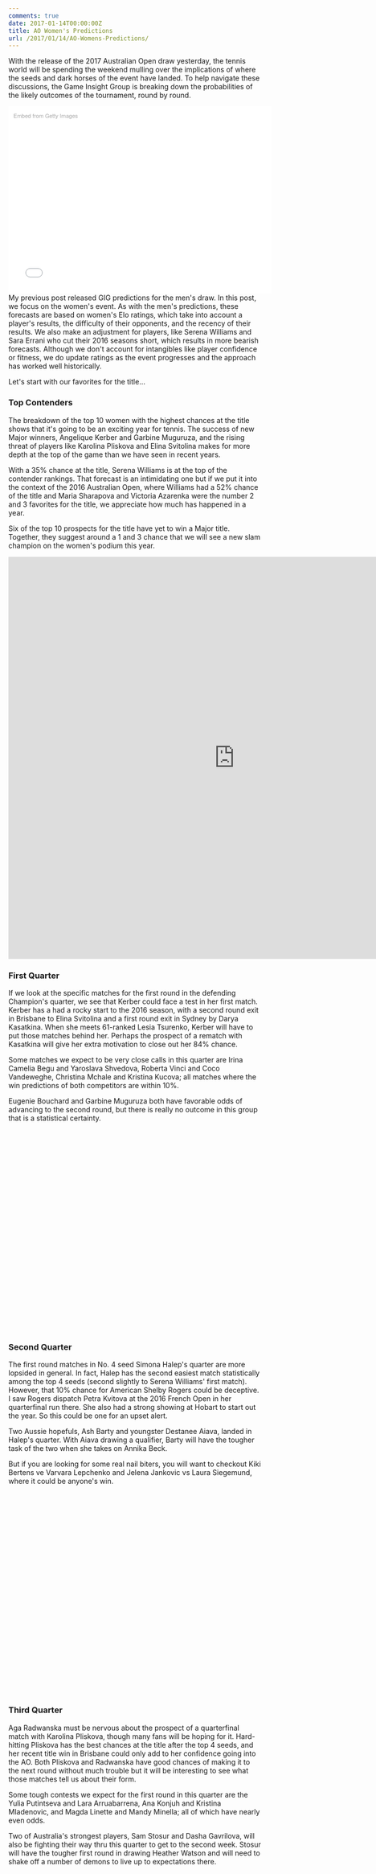 ```yaml
---
comments: true
date: 2017-01-14T00:00:00Z
title: AO Women's Predictions
url: /2017/01/14/AO-Womens-Predictions/
---
```


With the release of the 2017 Australian Open draw yesterday, the tennis world will be spending the weekend mulling over the implications of where the seeds and dark horses of the event have landed. To help navigate these discussions, the Game Insight Group is breaking down the probabilities of the likely outcomes of the tournament, round by round. 

<div class="getty embed image" style="background-color:#fff;display:inline-block;font-family:'Helvetica Neue',Helvetica,Arial,sans-serif;color:#a7a7a7;font-size:11px;width:100%;max-width:594px;float:left; padding:2%;"><div style="padding:0;margin:0;text-align:left;"><a href="http://www.gettyimages.com/detail/507520392" target="_blank" style="color:#a7a7a7;text-decoration:none;font-weight:normal !important;border:none;display:inline-block;">Embed from Getty Images</a></div><div style="overflow:hidden;position:relative;height:0;padding:66.666667% 0 0 0;width:100%;"><iframe src="//embed.gettyimages.com/embed/507520392?et=tFI7vuwaQWJSSm6sNzPkzQ&viewMoreLink=on&sig=l6es5GfFUyZ8LP1EXrG5LSHqxiUqS4W_nZdDQCibEEI=&caption=true" width="594" height="396" scrolling="no" frameborder="0" style="display:inline-block;position:absolute;top:0;left:0;width:100%;height:100%;margin:0;"></iframe></div><p style="margin:0;"></p></div>


My previous post released GIG predictions for the men's draw. In this post, we focus on the women's event. As with the men's predictions, these forecasts are based on women's Elo ratings, which take into account a player's results, the difficulty of their opponents, and the recency of their results. We also make an adjustment for players, like Serena Williams and Sara Errani who cut their 2016 seasons short, which results in more bearish forecasts. Although we don't account for intangibles like player confidence or fitness, we do update ratings as the event progresses and the approach has worked well historically.


Let's start with our favorites for the title...

### Top Contenders

The breakdown of the top 10 women with the highest chances at the title shows that it's going to be an exciting year for tennis. The success of new Major winners, Angelique Kerber and Garbine Muguruza, and the rising threat of players like Karolina Pliskova and Elina Svitolina makes for more depth at the top of the game than we have seen in recent years. 

With a 35% chance at the title, Serena Williams is at the top of the contender rankings. That forecast is an intimidating one but if we put it into the context of the 2016 Australian Open, where Williams had a 52% chance of the title and Maria Sharapova and Victoria Azarenka were the number 2 and 3 favorites for the title, we appreciate how much has happened in a year. 


Six of the top 10 prospects for the title have yet to win a Major title. Together, they suggest around a 1 and 3 chance that we will see a new slam champion on the women's podium this year.

<iframe width="900" height="800" frameborder="0" scrolling="no" src="https://plot.ly/~on-the-t/1049.embed"></iframe>



### First Quarter

If we look at the specific matches for the first round in the defending Champion's quarter, we see that Kerber could face a test in her first match. Kerber has a had a rocky start to the 2016 season, with a second round exit in Brisbane to Elina Svitolina and a first round exit in Sydney by Darya Kasatkina. When she meets 61-ranked Lesia Tsurenko, Kerber will have to put those matches behind her. Perhaps the prospect of a rematch with Kasatkina will give her extra motivation to close out her 84% chance.

Some matches we expect to be very close calls in this quarter are Irina Camelia Begu and Yaroslava Shvedova, Roberta Vinci and Coco Vandeweghe, Christina Mchale and Kristina Kucova; all matches where the win predictions of both competitors are within 10%. 

Eugenie Bouchard and Garbine Muguruza both have favorable odds of advancing to the second round, but there is really no outcome in this group that is a statistical certainty. 



<script type="text/javascript">
 
// jsData 
function gvisDataTableID170343dc397bb () {
var data = new google.visualization.DataTable();
var datajson =
[
 [
"Angelique Kerber",
1,
84.2
],
[
"Lesia Tsurenko",
1,
15.8
],
[
"Carina Witthoeft",
2,
83.55
],
[
"Qualifier1",
2,
16.45
],
[
"Kristyna Pliskova",
3,
29.2
],
[
"Viktorija Golubic",
3,
70.8
],
[
"Irina Camelia Begu",
4,
43.74
],
[
"Yaroslava Shvedova",
4,
56.26
],
[
"Darya Kasatkina",
5,
65.79
],
[
"Shuai Peng",
5,
34.21
],
[
"Eugenie Bouchard",
6,
68.01
],
[
"Louisa Chirico",
6,
31.99
],
[
"Misaki Doi",
7,
63.82
],
[
"Pauline Parmentier",
7,
36.18
],
[
"Roberta Vinci",
8,
45.64
],
[
"Coco Vandeweghe",
8,
54.36
],
[
"Carla Suarez Navarro",
9,
77.79
],
[
"Jana Cepelova",
9,
22.21
],
[
"Irina Khromacheva",
10,
17
],
[
"Sorona Cirstea",
10,
83
],
[
"Alison Riske",
11,
67.01
],
[
"Madison Brengle",
11,
32.99
],
[
"Shuai Zhang",
12,
91.36
],
[
"Qualifier2",
12,
8.64
],
[
"Nao Hibino",
13,
35.24
],
[
"Anastasija Sevastova",
13,
64.76
],
[
"Christina Mchale",
14,
49.31
],
[
"Kristina Kucova",
14,
50.69
],
[
"Lauren Davis",
15,
77.25
],
[
"Samantha Crawford",
15,
22.75
],
[
"Garbine Muguruza",
16,
84.78
],
[
"Marina Erakova",
16,
15.22
] 
];
data.addColumn('string','Player');
data.addColumn('number','Match');
data.addColumn('number','Prediction (%)');
data.addRows(datajson);
return(data);
}
 
// jsDrawChart
function drawChartTableID170343dc397bb() {
var data = gvisDataTableID170343dc397bb();
var options = {};
options["allowHtml"] = true;
options["width"] = 800;
options["height"] = 400;
options["alternatingRowStyle"] = true;
options["cssClassNames"] = {headerRow: 'large-font', tableRow: 'myTablerow large-font', oddTableRow: 'myTablerow large-font'};


    var chart = new google.visualization.Table(
    document.getElementById('TableID170343dc397bb')
    );
    chart.draw(data,options);
    

}
  
 
// jsDisplayChart
(function() {
var pkgs = window.__gvisPackages = window.__gvisPackages || [];
var callbacks = window.__gvisCallbacks = window.__gvisCallbacks || [];
var chartid = "table";
  
// Manually see if chartid is in pkgs (not all browsers support Array.indexOf)
var i, newPackage = true;
for (i = 0; newPackage && i < pkgs.length; i++) {
if (pkgs[i] === chartid)
newPackage = false;
}
if (newPackage)
  pkgs.push(chartid);
  
// Add the drawChart function to the global list of callbacks
callbacks.push(drawChartTableID170343dc397bb);
})();
function displayChartTableID170343dc397bb() {
  var pkgs = window.__gvisPackages = window.__gvisPackages || [];
  var callbacks = window.__gvisCallbacks = window.__gvisCallbacks || [];
  window.clearTimeout(window.__gvisLoad);
  // The timeout is set to 100 because otherwise the container div we are
  // targeting might not be part of the document yet
  window.__gvisLoad = setTimeout(function() {
  var pkgCount = pkgs.length;
  google.load("visualization", "1", { packages:pkgs, callback: function() {
  if (pkgCount != pkgs.length) {
  // Race condition where another setTimeout call snuck in after us; if
  // that call added a package, we must not shift its callback
  return;
}
while (callbacks.length > 0)
callbacks.shift()();
} });
}, 100);
}
 
// jsFooter
</script>
 
<!-- jsChart -->  
<script type="text/javascript" src="https://www.google.com/jsapi?callback=displayChartTableID170343dc397bb"></script>
 
<!-- divChart -->
  
<div id="TableID170343dc397bb" 
  style="width: 800; height: 400;">
</div>


### Second Quarter

The first round matches in No. 4 seed Simona Halep's quarter are more lopsided in general. In fact, Halep has the second easiest match statistically among the top 4 seeds (second slightly to Serena Williams' first match). However, that 10% chance for American Shelby Rogers could be deceptive. I saw Rogers dispatch Petra Kvitova at the 2016 French Open in her quarterfinal run there. She also had a strong showing at Hobart to start out the year. So this could be one for an upset alert. 


Two Aussie hopefuls, Ash Barty and youngster Destanee Aiava, landed in Halep's quarter. With Aiava drawing a qualifier, Barty will have the tougher task of the two when she takes on Annika Beck. 

But if you are looking for some real nail biters, you will want to checkout Kiki Bertens ve Varvara Lepchenko and Jelena Jankovic vs Laura Siegemund, where it could be anyone's win. 

<script type="text/javascript">
 
// jsData 
function gvisDataTableID170345e9b0d3b () {
var data = new google.visualization.DataTable();
var datajson =
[
 [
"Simona Halep",
1,
90.55
],
[
"Shelby Rogers",
1,
9.45
],
[
"Annika Beck",
2,
75.37
],
[
"Ash Barty",
2,
24.63
],
[
"Qualifier3",
3,
34.39
],
[
"Destanee Aiava",
3,
65.61
],
[
"Monica Puig",
4,
77.08
],
[
"Patricia Maria Tig",
4,
22.92
],
[
"Kiki Bertens",
5,
55.29
],
[
"Varvara Lepchenko",
5,
44.71
],
[
"Ying-Ying Duan",
6,
79.35
],
[
"Qualifier4",
6,
20.65
],
[
"Kurumi Nara",
7,
80.07
],
[
"Qualifier5",
7,
19.93
],
[
"Venus Williams",
8,
82.6
],
[
"Kateryna Kozlova",
8,
17.4
],
[
"Elina Svitolina",
9,
96.9
],
[
"Galina Voskoboeva",
9,
3.1
],
[
"Francesca Schiavone",
10,
84.31
],
[
"Qualifier6",
10,
15.69
],
[
"Vania King",
11,
86.95
],
[
"Qualifier12",
11,
13.05
],
[
"Anastasia Pavlyuchenkova",
12,
79.13
],
[
"Evgeniya Rodina",
12,
20.87
],
[
"Jelena Jankovic",
13,
54.91
],
[
"Laura Siegemund",
13,
45.09
],
[
"Katerina Siniakova",
14,
50.72
],
[
"Julia Goerges",
14,
49.28
],
[
"Anna Tatishvili",
15,
67.62
],
[
"Jaimee Fourlis",
15,
32.38
],
[
"Mariana Duque Marino",
16,
13.38
],
[
"Svetlana Kuznetsova",
16,
86.62
] 
];
data.addColumn('string','Player');
data.addColumn('number','Match');
data.addColumn('number','Prediction (%)');
data.addRows(datajson);
return(data);
}
 
// jsDrawChart
function drawChartTableID170345e9b0d3b() {
var data = gvisDataTableID170345e9b0d3b();
var options = {};
options["allowHtml"] = true;
options["width"] = 800;
options["height"] = 400;
options["alternatingRowStyle"] = true;
options["cssClassNames"] = {headerRow: 'large-font', tableRow: 'myTablerow large-font', oddTableRow: 'myTablerow large-font'};


    var chart = new google.visualization.Table(
    document.getElementById('TableID170345e9b0d3b')
    );
    chart.draw(data,options);
    

}
  
 
// jsDisplayChart
(function() {
var pkgs = window.__gvisPackages = window.__gvisPackages || [];
var callbacks = window.__gvisCallbacks = window.__gvisCallbacks || [];
var chartid = "table";
  
// Manually see if chartid is in pkgs (not all browsers support Array.indexOf)
var i, newPackage = true;
for (i = 0; newPackage && i < pkgs.length; i++) {
if (pkgs[i] === chartid)
newPackage = false;
}
if (newPackage)
  pkgs.push(chartid);
  
// Add the drawChart function to the global list of callbacks
callbacks.push(drawChartTableID170345e9b0d3b);
})();
function displayChartTableID170345e9b0d3b() {
  var pkgs = window.__gvisPackages = window.__gvisPackages || [];
  var callbacks = window.__gvisCallbacks = window.__gvisCallbacks || [];
  window.clearTimeout(window.__gvisLoad);
  // The timeout is set to 100 because otherwise the container div we are
  // targeting might not be part of the document yet
  window.__gvisLoad = setTimeout(function() {
  var pkgCount = pkgs.length;
  google.load("visualization", "1", { packages:pkgs, callback: function() {
  if (pkgCount != pkgs.length) {
  // Race condition where another setTimeout call snuck in after us; if
  // that call added a package, we must not shift its callback
  return;
}
while (callbacks.length > 0)
callbacks.shift()();
} });
}, 100);
}
 
// jsFooter
</script>
 
<!-- jsChart -->  
<script type="text/javascript" src="https://www.google.com/jsapi?callback=displayChartTableID170345e9b0d3b"></script>
 
<!-- divChart -->
  
<div id="TableID170345e9b0d3b" 
  style="width: 800; height: 400;">
</div>


### Third Quarter


Aga Radwanska must be nervous about the prospect of a quarterfinal match with Karolina Pliskova, though many fans will be hoping for it. Hard-hitting Pliskova has the best chances at the title after the top 4 seeds, and her recent title win in Brisbane could only add to her confidence going into the AO. Both Pliskova and Radwanska have good chances of making it to the next round without much trouble but it will be interesting to see what those matches tell us about their form.


Some tough contests we expect for the first round in this quarter are the Yulia Putintseva and Lara Arruabarrena, Ana Konjuh and Kristina Mladenovic, and Magda Linette and Mandy Minella; all of which have nearly even odds.

Two of Australia's strongest players, Sam Stosur and Dasha Gavrilova, will also be fighting their way thru this quarter to get to the second week. Stosur will have the tougher first round in drawing Heather Watson and will need to shake off a number of demons to live up to expectations there.

<script type="text/javascript">
 
// jsData 
function gvisDataTableID170341dc2fd88 () {
var data = new google.visualization.DataTable();
var datajson =
[
 [
"Karolina Pliskova",
1,
92.66
],
[
"Sara Sorribes Tormo",
1,
7.34
],
[
"Monica Niculescu",
2,
91.4
],
[
"Qualifier7",
2,
8.6
],
[
"Jelena Ostapenko",
3,
80.52
],
[
"Qualifier8",
3,
19.48
],
[
"Yulia Putintseva",
4,
44.47
],
[
"Lara Arruabarrena",
4,
55.53
],
[
"Daria Gavrilova",
5,
88.11
],
[
"Naomi Broady",
5,
11.89
],
[
"Ana Konjuh",
6,
58.72
],
[
"Kristina Mladenovic",
6,
41.28
],
[
"Danka Kovinic",
7,
67.6
],
[
"Saisai Zheng",
7,
32.4
],
[
"Camila Giorgi",
8,
32.9
],
[
"Timea Bacsinszky",
8,
67.1
],
[
"Elena Vesnina",
9,
92.1
],
[
"Qualifier9",
9,
7.9
],
[
"Magda Linette",
10,
55.69
],
[
"Mandy Minella",
10,
44.31
],
[
"Qualifier 10",
11,
9.7
],
[
"Johanna Larsson",
11,
90.3
],
[
"Samantha Stosur",
12,
63.95
],
[
"Heather Watson",
12,
36.05
],
[
"Alize Cornet",
13,
92.02
],
[
"Myrtille Goerges",
13,
7.98
],
[
"Maria Sakkari",
14,
17.86
],
[
"Anett Kontaveit",
14,
82.14
],
[
"Qiang Wang",
15,
34.08
],
[
"Mirjana Lucic",
15,
65.92
],
[
"Agnieszka Radwanska",
16,
83.25
],
[
"Tsvetana Pironkova",
16,
16.75
] 
];
data.addColumn('string','Player');
data.addColumn('number','Match');
data.addColumn('number','Prediction (%)');
data.addRows(datajson);
return(data);
}
 
// jsDrawChart
function drawChartTableID170341dc2fd88() {
var data = gvisDataTableID170341dc2fd88();
var options = {};
options["allowHtml"] = true;
options["width"] = 800;
options["height"] = 400;
options["alternatingRowStyle"] = true;
options["cssClassNames"] = {headerRow: 'large-font', tableRow: 'myTablerow large-font', oddTableRow: 'myTablerow large-font'};


    var chart = new google.visualization.Table(
    document.getElementById('TableID170341dc2fd88')
    );
    chart.draw(data,options);
    

}
  
 
// jsDisplayChart
(function() {
var pkgs = window.__gvisPackages = window.__gvisPackages || [];
var callbacks = window.__gvisCallbacks = window.__gvisCallbacks || [];
var chartid = "table";
  
// Manually see if chartid is in pkgs (not all browsers support Array.indexOf)
var i, newPackage = true;
for (i = 0; newPackage && i < pkgs.length; i++) {
if (pkgs[i] === chartid)
newPackage = false;
}
if (newPackage)
  pkgs.push(chartid);
  
// Add the drawChart function to the global list of callbacks
callbacks.push(drawChartTableID170341dc2fd88);
})();
function displayChartTableID170341dc2fd88() {
  var pkgs = window.__gvisPackages = window.__gvisPackages || [];
  var callbacks = window.__gvisCallbacks = window.__gvisCallbacks || [];
  window.clearTimeout(window.__gvisLoad);
  // The timeout is set to 100 because otherwise the container div we are
  // targeting might not be part of the document yet
  window.__gvisLoad = setTimeout(function() {
  var pkgCount = pkgs.length;
  google.load("visualization", "1", { packages:pkgs, callback: function() {
  if (pkgCount != pkgs.length) {
  // Race condition where another setTimeout call snuck in after us; if
  // that call added a package, we must not shift its callback
  return;
}
while (callbacks.length > 0)
callbacks.shift()();
} });
}, 100);
}
 
// jsFooter
</script>
 
<!-- jsChart -->  
<script type="text/javascript" src="https://www.google.com/jsapi?callback=displayChartTableID170341dc2fd88"></script>
 
<!-- divChart -->
  
<div id="TableID170341dc2fd88" 
  style="width: 800; height: 400;">
</div>


### Fourth Quarter

Like Simona Halep, Serena Williams' first round match could be trickier than the probabilities suggest. Williams will face Belinda Bencic, who is coming off her Hopman Cup appearance with Roger Federer. Bencic has a 1 of 2 record against Williams, which could give her a boost despite her odds (if the toe injury is healed, that is). It's an unlucky draw for Bencic but will still be a match to watch. 

What could be some tough contests in this quarter? Dominika Cibulkova could have a test when she faces Denisa Allertova. Even less certain call are Sara Errani's match with Risa Ozaki, Kateryna Bondarenko and Caroline Garcia, and Yanina Wickmayer versus Lucie Safarova. If the odds to go in Safarova's favor, that could set up a second round match against Serena Williams. Safarova has a devastating record against Williams and might already be looking forward to a chance to turn the tables.  

<script type="text/javascript">
 
// jsData 
function gvisDataTableID1703441b43dd6 () {
var data = new google.visualization.DataTable();
var datajson =
[
 [
"Dominika Cibulkova",
1,
73.92
],
[
"Denisa Allertova",
1,
26.08
],
[
"Su Wei Hsieh",
2,
55.65
],
[
"Karin Knapp",
2,
44.35
],
[
"Sara Errani",
3,
60.6
],
[
"Risa Ozaki",
3,
39.4
],
[
"Ekaterina Makarova",
4,
93.85
],
[
"Ekaterina Alexandrova",
4,
6.15
],
[
"Caroline Wozniacki",
5,
96.54
],
[
"Arina Rodionova",
5,
3.46
],
[
"Donna Vekic",
6,
74.11
],
[
"Lizette Cabrera",
6,
25.89
],
[
"Luksika Kumkhum",
7,
6.14
],
[
"Naomi Osaka",
7,
93.86
],
[
"Kirsten Flipkens",
8,
16.12
],
[
"Johanna Konta",
8,
83.88
],
[
"Barbora Zahlavova Strycova",
9,
94.82
],
[
"Qualifier11",
9,
5.18
],
[
"Andrea Petkovic",
10,
92
],
[
"Kayla Day",
10,
8
],
[
"Oceane Dodin",
11,
56.47
],
[
"Cagla Buyukakcay",
11,
43.53
],
[
"Kateryna Bondarenko",
12,
36.55
],
[
"Caroline Garcia",
12,
63.45
],
[
"Timea Babos",
13,
73.57
],
[
"Nicole Gibbs",
13,
26.43
],
[
"Xinyun Han",
14,
19.3
],
[
"Irina Falconi",
14,
80.7
],
[
"Yanina Wickmayer",
15,
36.61
],
[
"Lucie Safarova",
15,
63.39
],
[
"Serena Williams",
16,
90.94
],
[
"Belinda Bencic",
16,
9.06
] 
];
data.addColumn('string','Player');
data.addColumn('number','Match');
data.addColumn('number','Prediction (%)');
data.addRows(datajson);
return(data);
}
 
// jsDrawChart
function drawChartTableID1703441b43dd6() {
var data = gvisDataTableID1703441b43dd6();
var options = {};
options["allowHtml"] = true;
options["width"] = 800;
options["height"] = 400;
options["alternatingRowStyle"] = true;
options["cssClassNames"] = {headerRow: 'large-font', tableRow: 'myTablerow large-font', oddTableRow: 'myTablerow large-font'};


    var chart = new google.visualization.Table(
    document.getElementById('TableID1703441b43dd6')
    );
    chart.draw(data,options);
    

}
  
 
// jsDisplayChart
(function() {
var pkgs = window.__gvisPackages = window.__gvisPackages || [];
var callbacks = window.__gvisCallbacks = window.__gvisCallbacks || [];
var chartid = "table";
  
// Manually see if chartid is in pkgs (not all browsers support Array.indexOf)
var i, newPackage = true;
for (i = 0; newPackage && i < pkgs.length; i++) {
if (pkgs[i] === chartid)
newPackage = false;
}
if (newPackage)
  pkgs.push(chartid);
  
// Add the drawChart function to the global list of callbacks
callbacks.push(drawChartTableID1703441b43dd6);
})();
function displayChartTableID1703441b43dd6() {
  var pkgs = window.__gvisPackages = window.__gvisPackages || [];
  var callbacks = window.__gvisCallbacks = window.__gvisCallbacks || [];
  window.clearTimeout(window.__gvisLoad);
  // The timeout is set to 100 because otherwise the container div we are
  // targeting might not be part of the document yet
  window.__gvisLoad = setTimeout(function() {
  var pkgCount = pkgs.length;
  google.load("visualization", "1", { packages:pkgs, callback: function() {
  if (pkgCount != pkgs.length) {
  // Race condition where another setTimeout call snuck in after us; if
  // that call added a package, we must not shift its callback
  return;
}
while (callbacks.length > 0)
callbacks.shift()();
} });
}, 100);
}
 
// jsFooter
</script>
 
<!-- jsChart -->  
<script type="text/javascript" src="https://www.google.com/jsapi?callback=displayChartTableID1703441b43dd6"></script>
 
<!-- divChart -->
  
<div id="TableID1703441b43dd6" 
  style="width: 800; height: 400;">
</div>

### AO Tournament Predictions Per Round

Below are the per round predictions where you can find the chances of an exit in each round of the event thru to the title win. GIG will be updating these forecasts on this site as rounds complete. 



<!-- jsHeader -->
<script type="text/javascript">
 
// jsData 
function gvisDataTableID170342047ce4d () {
var data = new google.visualization.DataTable();
var datajson =
[
 [
"Serena Williams",
9.41,
7.52,
4.64,
8.13,
13.56,
11.36,
10.75,
34.63
],
[
"Angelique Kerber",
16.62,
5.6,
11.14,
12,
13.46,
14.9,
13.38,
12.9
],
[
"Simona Halep",
9.48,
8.26,
14.91,
16.57,
16.87,
13.21,
11.14,
9.56
],
[
"Agnieszka Radwanska",
17.05,
9.36,
14.15,
11.59,
16.92,
17.67,
6.04,
7.22
],
[
"Karolina Pliskova",
7.12,
19.56,
9.61,
20.8,
16.39,
16.45,
4.85,
5.22
],
[
"Elina Svitolina",
2.9,
12.85,
21.28,
24.25,
18.79,
8.92,
6.45,
4.56
],
[
"Johanna Konta",
16.05,
22.95,
23.04,
12.13,
15.66,
4.13,
2.62,
3.42
],
[
"Svetlana Kuznetsova",
13.95,
5.68,
22.09,
24.8,
17.18,
7.72,
5.5,
3.08
],
[
"Garbine Muguruza",
14.62,
17.3,
17.96,
16.39,
17.06,
8.75,
5.07,
2.85
],
[
"Venus Williams",
17.88,
10.48,
14.61,
31.09,
12.2,
7.19,
4.27,
2.28
],
[
"Caroline Wozniacki",
3.39,
8.55,
43.65,
17.05,
18.09,
4.45,
2.57,
2.25
],
[
"Dominika Cibulkova",
26.01,
10.56,
18.79,
22.59,
14.36,
3.65,
2.16,
1.88
],
[
"Daria Gavrilova",
11.64,
34.54,
17.67,
17.44,
8.92,
6.65,
1.8,
1.34
],
[
"Carla Suarez Navarro",
22.11,
13.9,
20.95,
19.66,
13.12,
6.32,
2.66,
1.28
],
[
"Barbora Zahlavova Strycova",
5.29,
34.18,
19.24,
31.63,
5.58,
2.33,
1.2,
0.55
],
[
"Darya Kasatkina",
33.74,
22.25,
18.04,
16.87,
4.52,
2.74,
1.32,
0.52
],
[
"Ana Konjuh",
41.06,
31.24,
9.81,
10.05,
3.91,
2.77,
0.66,
0.5
],
[
"Monica Puig",
23.29,
10.06,
45.89,
10.12,
6.37,
2.63,
1.17,
0.47
],
[
"Timea Bacsinszky",
33.13,
14.31,
28.62,
13.34,
5.79,
3.52,
0.88,
0.41
],
[
"Naomi Osaka",
6.33,
61.49,
18.35,
6.67,
5.21,
1.03,
0.53,
0.39
],
[
"Anastasia Pavlyuchenkova",
21.43,
23.46,
34.35,
11.78,
5.51,
2.04,
1.06,
0.37
],
[
"Ekaterina Makarova",
6.33,
20.76,
38.82,
22.17,
8.92,
1.94,
0.69,
0.37
],
[
"Coco Vandeweghe",
45.63,
17.71,
16.4,
13.65,
3.42,
2.15,
0.79,
0.25
],
[
"Alize Cornet",
7.94,
29.45,
42.21,
9.13,
7.25,
3.19,
0.59,
0.24
],
[
"Elena Vesnina",
8.04,
22.03,
32.16,
24.69,
8.56,
3.61,
0.68,
0.23
],
[
"Shuai Zhang",
8.37,
39.4,
28.22,
14.16,
6.64,
2.28,
0.72,
0.21
],
[
"Anastasija Sevastova",
35.61,
29.47,
21.49,
7.12,
4.39,
1.34,
0.38,
0.2
],
[
"Jelena Jankovic",
45.39,
20.87,
19.82,
8.44,
3.49,
1.18,
0.61,
0.2
],
[
"Andrea Petkovic",
7.87,
54.52,
15.63,
17.97,
2.67,
0.77,
0.38,
0.19
],
[
"Viktorija Golubic",
28.33,
34.19,
28.35,
4.66,
2.47,
1.27,
0.56,
0.17
],
[
"Belinda Bencic",
90.59,
4.3,
1.53,
1.62,
1.05,
0.55,
0.2,
0.16
],
[
"Lesia Tsurenko",
83.38,
4.46,
5.69,
2.94,
2.1,
0.92,
0.35,
0.16
],
[
"Caroline Garcia",
35.55,
17,
25.87,
17.38,
2.97,
0.77,
0.31,
0.15
],
[
"Monica Niculescu",
8.65,
67.2,
8.5,
9.04,
4.25,
1.81,
0.4,
0.15
],
[
"Christina Mchale",
49.71,
24.78,
16.46,
5.06,
2.74,
0.89,
0.22,
0.14
],
[
"Samantha Stosur",
35.35,
26.85,
16.04,
13.9,
4.84,
2.33,
0.56,
0.13
],
[
"Lucie Safarova",
36.92,
54.62,
2.74,
2.83,
1.89,
0.61,
0.27,
0.12
],
[
"Johanna Larsson",
9.29,
46.23,
20.38,
16.8,
4.86,
1.9,
0.43,
0.11
],
[
"Roberta Vinci",
54.37,
16.58,
13.97,
10.42,
2.56,
1.57,
0.42,
0.11
],
[
"Yaroslava Shvedova",
43.31,
25.08,
23.65,
4.08,
2.35,
1.11,
0.33,
0.09
],
[
"Laura Siegemund",
54.61,
18.5,
16.92,
6,
2.75,
0.84,
0.3,
0.08
],
[
"Irina Camelia Begu",
56.69,
21.15,
17.64,
2.52,
1.19,
0.58,
0.16,
0.07
],
[
"Alison Riske",
33.17,
32.46,
19.02,
8.91,
4.67,
1.29,
0.42,
0.06
],
[
"Timea Babos",
26.48,
20.23,
46.01,
4.02,
2.33,
0.66,
0.21,
0.06
],
[
"Kristina Kucova",
50.29,
24.39,
15.95,
5.08,
3.17,
0.82,
0.25,
0.05
],
[
"Kristina Mladenovic",
58.94,
24.78,
7.62,
5.4,
2.04,
1.03,
0.14,
0.05
],
[
"Lauren Davis",
23.03,
54.56,
11.27,
6.19,
3.33,
1.18,
0.39,
0.05
],
[
"Denisa Allertova",
73.99,
7.47,
9.51,
6.27,
2.19,
0.38,
0.15,
0.04
],
[
"Eugenie Bouchard",
31.51,
38.69,
15.28,
10.51,
2.41,
1.23,
0.34,
0.03
],
[
"Katerina Siniakova",
49.53,
29.65,
14.07,
4.43,
1.64,
0.49,
0.16,
0.03
],
[
"Kateryna Kozlova",
82.12,
6.4,
5.86,
4.56,
0.79,
0.18,
0.06,
0.03
],
[
"Misaki Doi",
36.35,
38.92,
13.95,
8.05,
1.81,
0.71,
0.18,
0.03
],
[
"Tsvetana Pironkova",
82.95,
6.12,
5.07,
2.92,
1.92,
0.82,
0.17,
0.03
],
[
"Vania King",
12.01,
53.55,
25.59,
6.3,
1.93,
0.49,
0.1,
0.03
],
[
"Varvara Lepchenko",
55.56,
14.95,
19.96,
7.56,
1.53,
0.33,
0.08,
0.03
],
[
"Annika Beck",
25.01,
64.69,
5.71,
3.02,
1.1,
0.39,
0.06,
0.02
],
[
"Carina Witthoeft",
16.34,
74.63,
5.42,
2.47,
0.73,
0.33,
0.06,
0.02
],
[
"Destanee Aiava",
34.64,
52.83,
10.95,
1.08,
0.36,
0.07,
0.05,
0.02
],
[
"Kiki Bertens",
44.44,
16.84,
25.05,
10.19,
2.56,
0.7,
0.2,
0.02
],
[
"Mirjana Lucic",
33.84,
54.59,
6.76,
2.56,
1.56,
0.61,
0.06,
0.02
],
[
"Shuai Peng",
66.26,
15.78,
10.25,
6.02,
1.1,
0.45,
0.12,
0.02
],
[
"Anett Kontaveit",
17.6,
49.98,
24.74,
4.24,
2.45,
0.89,
0.09,
0.01
],
[
"Ash Barty",
74.99,
22.78,
1.28,
0.61,
0.26,
0.05,
0.02,
0.01
],
[
"Camila Giorgi",
66.87,
11.09,
14.93,
4.85,
1.55,
0.62,
0.08,
0.01
],
[
"Heather Watson",
64.65,
19.17,
8.54,
5.72,
1.32,
0.5,
0.09,
0.01
],
[
"Jana Cepelova",
77.89,
9.07,
7.67,
3.74,
1.23,
0.31,
0.08,
0.01
],
[
"Kateryna Bondarenko",
64.45,
13.91,
14.63,
6.01,
0.77,
0.18,
0.04,
0.01
],
[
"Mariana Duque Marino",
86.05,
3.62,
7.15,
2.38,
0.67,
0.09,
0.03,
0.01
],
[
"Nao Hibino",
64.39,
21.36,
10.26,
2.5,
1.24,
0.19,
0.05,
0.01
],
[
"Qualifier5",
80.15,
17.74,
1.49,
0.5,
0.09,
0.01,
0.01,
0.01
],
[
"Qualifier7",
91.35,
7.96,
0.4,
0.2,
0.06,
0.02,
0,
0.01
],
[
"Sara Errani",
39.6,
43.41,
12.47,
3.77,
0.64,
0.1,
0,
0.01
],
[
"Sorona Cirstea",
17.11,
61.72,
13.55,
5.65,
1.6,
0.31,
0.05,
0.01
],
[
"Xinyun Han",
80.3,
15.3,
4.1,
0.17,
0.08,
0.04,
0,
0.01
],
[
"Yanina Wickmayer",
63.08,
33.56,
1.36,
1.07,
0.71,
0.16,
0.05,
0.01
],
[
"Yulia Putintseva",
55.95,
17.39,
21.4,
3.8,
1.04,
0.32,
0.09,
0.01
],
[
"Anna Tatishvili",
32.88,
60.65,
5.44,
0.93,
0.09,
0.01,
0,
0
],
[
"Arina Rodionova",
96.61,
1.76,
1.42,
0.16,
0.05,
0,
0,
0
],
[
"Cagla Buyukakcay",
56.34,
31.46,
9.47,
2.35,
0.32,
0.06,
0,
0
],
[
"Danka Kovinic",
32.3,
47.98,
14.93,
3.43,
1.06,
0.27,
0.03,
0
],
[
"Donna Vekic",
26.09,
65.6,
7.04,
0.98,
0.26,
0.02,
0.01,
0
],
[
"Ekaterina Alexandrova",
93.67,
4.14,
1.82,
0.36,
0.01,
0,
0,
0
],
[
"Evgeniya Rodina",
78.57,
12.98,
6.93,
1.14,
0.33,
0.04,
0.01,
0
],
[
"Francesca Schiavone",
15.51,
70.64,
8.88,
3.77,
0.98,
0.19,
0.03,
0
],
[
"Galina Voskoboeva",
97.1,
2.16,
0.58,
0.1,
0.06,
0,
0,
0
],
[
"Irina Falconi",
19.7,
50.98,
27.35,
1.38,
0.51,
0.05,
0.03,
0
],
[
"Irina Khromacheva",
82.89,
15.31,
1.29,
0.33,
0.12,
0.04,
0.02,
0
],
[
"Jaimee Fourlis",
67.12,
30.05,
2.05,
0.55,
0.21,
0.02,
0,
0
],
[
"Jelena Ostapenko",
19.26,
47.83,
26.87,
4.22,
1.41,
0.38,
0.03,
0
],
[
"Julia Goerges",
50.47,
30.98,
12.46,
4.5,
1.2,
0.28,
0.11,
0
],
[
"Karin Knapp",
55.85,
37.31,
4.77,
1.85,
0.21,
0.01,
0,
0
],
[
"Kayla Day",
92.13,
6.94,
0.61,
0.3,
0.02,
0,
0,
0
],
[
"Kirsten Flipkens",
83.95,
9.84,
4.28,
1.44,
0.44,
0.03,
0.02,
0
],
[
"Kristyna Pliskova",
71.67,
19.58,
7.46,
0.96,
0.24,
0.09,
0,
0
],
[
"Kurumi Nara",
19.85,
65.38,
8.52,
5.15,
0.93,
0.14,
0.03,
0
],
[
"Lara Arruabarrena",
44.05,
19.99,
28.16,
5.3,
1.82,
0.6,
0.08,
0
],
[
"Lizette Cabrera",
73.91,
24.09,
1.75,
0.16,
0.08,
0.01,
0,
0
],
[
"Louisa Chirico",
68.49,
23.28,
5.44,
2.36,
0.34,
0.07,
0.02,
0
],
[
"Luksika Kumkhum",
93.67,
5.72,
0.47,
0.09,
0.01,
0.03,
0.01,
0
],
[
"Madison Brengle",
66.83,
21.56,
7.92,
2.79,
0.73,
0.15,
0.02,
0
],
[
"Magda Linette",
43.74,
39.89,
11.52,
3.85,
0.79,
0.19,
0.02,
0
],
[
"Mandy Minella",
56.26,
32.96,
8.08,
2.33,
0.29,
0.08,
0,
0
],
[
"Maria Sakkari",
82.4,
15.03,
2.26,
0.24,
0.05,
0.02,
0,
0
],
[
"Marina Erakova",
85.38,
8.13,
4.35,
1.52,
0.48,
0.11,
0.03,
0
],
[
"Myrtille Goerges",
92.06,
5.54,
2.05,
0.27,
0.06,
0.01,
0.01,
0
],
[
"Naomi Broady",
88.36,
9.44,
1.53,
0.58,
0.08,
0.01,
0,
0
],
[
"Nicole Gibbs",
73.52,
13.49,
12.27,
0.58,
0.12,
0.02,
0,
0
],
[
"Oceane Dodin",
43.66,
37.63,
13.93,
4.28,
0.38,
0.1,
0.02,
0
],
[
"Patricia Maria Tig",
76.71,
7.47,
13.68,
1.58,
0.42,
0.11,
0.03,
0
],
[
"Pauline Parmentier",
63.65,
26.79,
6.67,
2.25,
0.47,
0.15,
0.02,
0
],
[
"Qiang Wang",
66.16,
29.93,
2.76,
0.8,
0.34,
0.01,
0,
0
],
[
"Qualifier 10",
90.71,
7.75,
1.06,
0.37,
0.05,
0.05,
0.01,
0
],
[
"Qualifier1",
83.66,
15.31,
0.65,
0.24,
0.1,
0.03,
0.01,
0
],
[
"Qualifier11",
94.71,
4.36,
0.62,
0.28,
0.03,
0,
0,
0
],
[
"Qualifier12",
87.99,
10.01,
1.65,
0.27,
0.07,
0,
0.01,
0
],
[
"Qualifier2",
91.63,
6.58,
1.38,
0.27,
0.09,
0.05,
0,
0
],
[
"Qualifier3",
65.36,
29.64,
4.37,
0.45,
0.15,
0.03,
0,
0
],
[
"Qualifier4",
79.75,
15.61,
3.66,
0.86,
0.08,
0.02,
0.02,
0
],
[
"Qualifier6",
84.49,
14.35,
0.74,
0.36,
0.05,
0.01,
0,
0
],
[
"Qualifier8",
80.74,
14.79,
3.99,
0.32,
0.09,
0.07,
0,
0
],
[
"Qualifier9",
91.96,
5.12,
2.22,
0.59,
0.07,
0.03,
0.01,
0
],
[
"Risa Ozaki",
60.4,
31.69,
6.51,
1.15,
0.24,
0.01,
0,
0
],
[
"Saisai Zheng",
67.7,
26.62,
4.89,
0.67,
0.1,
0.02,
0,
0
],
[
"Samantha Crawford",
76.97,
20.01,
2.26,
0.63,
0.12,
0.01,
0,
0
],
[
"Sara Sorribes Tormo",
92.88,
5.28,
1.07,
0.56,
0.16,
0.04,
0.01,
0
],
[
"Shelby Rogers",
90.52,
4.27,
3.21,
1.37,
0.55,
0.07,
0.01,
0
],
[
"Su Wei Hsieh",
44.15,
44.66,
7.31,
3.16,
0.64,
0.06,
0.02,
0
],
[
"Ying-Ying Duan",
20.25,
52.6,
20.85,
5.29,
0.79,
0.21,
0.01,
0
] 
];
data.addColumn('string','Player');
data.addColumn('number','R128');
data.addColumn('number','R64');
data.addColumn('number','R32');
data.addColumn('number','R16');
data.addColumn('number','QF');
data.addColumn('number','SF');
data.addColumn('number','Finalist');
data.addColumn('number','Winner');
data.addRows(datajson);
return(data);
}
 
// jsDrawChart
function drawChartTableID170342047ce4d() {
var data = gvisDataTableID170342047ce4d();
var options = {};
options["allowHtml"] = true;
options["width"] = 800;
options["height"] = 400;
options["alternatingRowStyle"] = true;
options["cssClassNames"] = {tableRow: 'large-font', headerRow: '.wsTablerow large-font', oddTableRow: '.wsTablerow large-font'};


    var chart = new google.visualization.Table(
    document.getElementById('TableID170342047ce4d')
    );
    chart.draw(data,options);
    

}
  
 
// jsDisplayChart
(function() {
var pkgs = window.__gvisPackages = window.__gvisPackages || [];
var callbacks = window.__gvisCallbacks = window.__gvisCallbacks || [];
var chartid = "table";
  
// Manually see if chartid is in pkgs (not all browsers support Array.indexOf)
var i, newPackage = true;
for (i = 0; newPackage && i < pkgs.length; i++) {
if (pkgs[i] === chartid)
newPackage = false;
}
if (newPackage)
  pkgs.push(chartid);
  
// Add the drawChart function to the global list of callbacks
callbacks.push(drawChartTableID170342047ce4d);
})();
function displayChartTableID170342047ce4d() {
  var pkgs = window.__gvisPackages = window.__gvisPackages || [];
  var callbacks = window.__gvisCallbacks = window.__gvisCallbacks || [];
  window.clearTimeout(window.__gvisLoad);
  // The timeout is set to 100 because otherwise the container div we are
  // targeting might not be part of the document yet
  window.__gvisLoad = setTimeout(function() {
  var pkgCount = pkgs.length;
  google.load("visualization", "1", { packages:pkgs, callback: function() {
  if (pkgCount != pkgs.length) {
  // Race condition where another setTimeout call snuck in after us; if
  // that call added a package, we must not shift its callback
  return;
}
while (callbacks.length > 0)
callbacks.shift()();
} });
}, 100);
}
 
// jsFooter
</script>
 
<!-- jsChart -->  
<script type="text/javascript" src="https://www.google.com/jsapi?callback=displayChartTableID170342047ce4d"></script>
 
<!-- divChart -->
  
<div id="TableID170342047ce4d" 
  style="width: 800; height: 400;">
</div>


